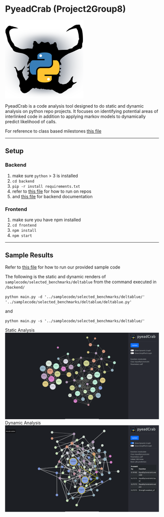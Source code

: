 # PyeadCrab (Project2Group8)
![](frontend/src/data/pyeadCrab2.png)

PyeadCrab is a code analysis tool designed to do static and dynamic analysis on python repo projects. It focuses on identifying potential areas of interlinked code in addition to applying markov models to dynamically predict likelihood of calls.

For reference to class based milestones [this file](milestones.md)

---
## Setup
### Backend
1. make sure `python` > 3 is installed 
2. `cd backend`
3. `pip -r install requirements.txt`
4. refer to [this file](docs/running_pyeadCrab.md) for how to run on repos
5. and [this file](backend/readme.md) for backend documentation

### Frontend
1. make sure you have npm installed
2. `cd frontend`
3. `npm install`
4. `npm start`

---
## Sample Results
Refer to [this file](docs/running_samples.md) for how to run our provided sample code

The following is the static and dynamic renders of `samplecode/selected_benchmarks/deltablue` from the command executed in `/backend/` 

`python main.py -d '../samplecode/selected_benchmarks/deltablue/' '../samplecode/selected_benchmarks/deltablue/deltablue.py'` 

and 

`python main.py -s '../samplecode/selected_benchmarks/deltablue/'`

Static Analysis
![](docs/resources/static.png)
Dynamic Analysis
![](docs/resources/dynamic.png)

